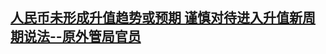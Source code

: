 <!--1599528201000-->
[人民币未形成升值趋势或预期 谨慎对待进入升值新周期说法--原外管局官员](https://cn.reuters.com/article/safe-ex-official-yuan-0908-tues-idCNKBS25Z03H)
------


